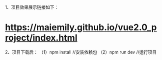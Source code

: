1、项目效果展示链接如下：
# https://maiemily.github.io/vue2.0_project/index.html

2、项目下载后：
（1）npm install   //安装依赖包
（2）npm run dev   //运行项目

